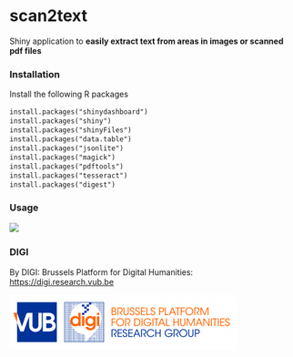 # scan2text

Shiny application to **easily extract text from areas in images or scanned pdf files**

### Installation

Install the following R packages 

```
install.packages("shinydashboard")
install.packages("shiny")
install.packages("shinyFiles")
install.packages("data.table")
install.packages("jsonlite")
install.packages("magick")
install.packages("pdftools")
install.packages("tesseract")
install.packages("digest")
```

### Usage

![](example/example.gif)


### DIGI

By DIGI: Brussels Platform for Digital Humanities: https://digi.research.vub.be

![](example/logo.png)
